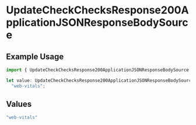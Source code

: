 # UpdateCheckChecksResponse200ApplicationJSONResponseBodySource

## Example Usage

```typescript
import { UpdateCheckChecksResponse200ApplicationJSONResponseBodySource } from "@simplesagar/vercel/models/updatecheckop.js";

let value: UpdateCheckChecksResponse200ApplicationJSONResponseBodySource =
  "web-vitals";
```

## Values

```typescript
"web-vitals"
```